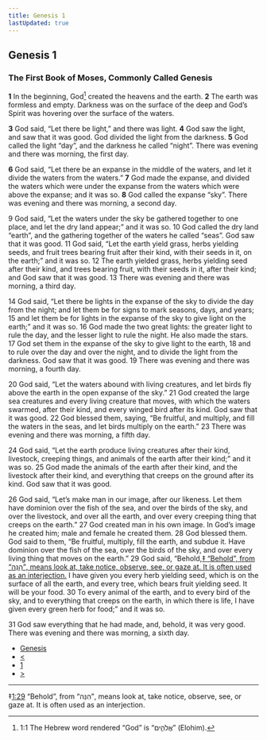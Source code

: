 ```yaml
---
title: Genesis 1
lastUpdated: true
---
```

## Genesis 1
### The First Book of Moses, Commonly Called Genesis

**1** In the beginning, God[^1] created the heavens and the earth. **2** The earth was formless and empty. Darkness was on the surface of the deep and God’s Spirit was hovering over the surface of the waters.

**3** God said, “Let there be light,” and there was light. **4** God saw the light,
and saw that it was good. God divided the light from the darkness. **5** God called the light “day”, and the darkness he called “night”. There was evening and there was morning, the first day.

**6** God said, “Let there be an expanse in the middle of the waters, and let it divide the waters from the waters.” **7** God made the expanse, and divided the waters which were under the expanse from the waters which were above the expanse; and it was so. **8** God called the expanse “sky”. There was evening and there was morning, a second day.

<div class="p" markdown="1">

<span id="V9" class="verse">9 </span>God said, “Let the waters under the
sky be gathered together to one place, and let the dry land appear;” and
it was so. <span id="V10" class="verse">10 </span>God called the dry
land “earth”, and the gathering together of the waters he called “seas”.
God saw that it was good. <span id="V11" class="verse">11 </span>God
said, “Let the earth yield grass, herbs yielding seeds, and fruit trees
bearing fruit after their kind, with their seeds in it, on the earth;”
and it was so. <span id="V12" class="verse">12 </span>The earth yielded
grass, herbs yielding seed after their kind, and trees bearing fruit,
with their seeds in it, after their kind; and God saw that it was good.
<span id="V13" class="verse">13 </span>There was evening and there was
morning, a third day.

</div>

<div class="p" markdown="1">

<span id="V14" class="verse">14 </span>God said, “Let there be lights in
the expanse of the sky to divide the day from the night; and let them be
for signs to mark seasons, days, and years; <span id="V15"
class="verse">15 </span>and let them be for lights in the expanse of the
sky to give light on the earth;” and it was so. <span id="V16"
class="verse">16 </span>God made the two great lights: the greater light
to rule the day, and the lesser light to rule the night. He also made
the stars. <span id="V17" class="verse">17 </span>God set them in the
expanse of the sky to give light to the earth, <span id="V18"
class="verse">18 </span>and to rule over the day and over the night, and
to divide the light from the darkness. God saw that it was good.
<span id="V19" class="verse">19 </span>There was evening and there was
morning, a fourth day.

</div>

<div class="p" markdown="1">

<span id="V20" class="verse">20 </span>God said, “Let the waters abound
with living creatures, and let birds fly above the earth in the open
expanse of the sky.” <span id="V21" class="verse">21 </span>God created
the large sea creatures and every living creature that moves, with which
the waters swarmed, after their kind, and every winged bird after its
kind. God saw that it was good. <span id="V22"
class="verse">22 </span>God blessed them, saying, “Be fruitful, and
multiply, and fill the waters in the seas, and let birds multiply on the
earth.” <span id="V23" class="verse">23 </span>There was evening and
there was morning, a fifth day.

</div>

<div class="p" markdown="1">

<span id="V24" class="verse">24 </span>God said, “Let the earth produce
living creatures after their kind, livestock, creeping things, and
animals of the earth after their kind;” and it was so. <span id="V25"
class="verse">25 </span>God made the animals of the earth after their
kind, and the livestock after their kind, and everything that creeps on
the ground after its kind. God saw that it was good.

</div>

<div class="p" markdown="1">

<span id="V26" class="verse">26 </span>God said, “Let’s make man in our
image, after our likeness. Let them have dominion over the fish of the
sea, and over the birds of the sky, and over the livestock, and over all
the earth, and over every creeping thing that creeps on the earth.”
<span id="V27" class="verse">27 </span>God created man in his own image.
In God’s image he created him; male and female he created them.
<span id="V28" class="verse">28 </span>God blessed them. God said to
them, “Be fruitful, multiply, fill the earth, and subdue it. Have
dominion over the fish of the sea, over the birds of the sky, and over
every living thing that moves on the earth.” <span id="V29"
class="verse">29 </span>God said,
“Behold,<a href="#FN2" class="notemark">‡<span class="popup"> “Behold”, from
“הִנֵּה”, means look at, take notice, observe, see, or gaze at. It is often
used as an interjection.</span></a> I have given you every herb yielding
seed, which is on the surface of all the earth, and every tree, which
bears fruit yielding seed. It will be your food. <span id="V30"
class="verse">30 </span>To every animal of the earth, and to every bird
of the sky, and to everything that creeps on the earth, in which there
is life, I have given every green herb for food;” and it was so.

</div>

<div class="p" markdown="1">

<span id="V31" class="verse">31 </span>God saw everything that he had
made, and, behold, it was very good. There was evening and there was
morning, a sixth day.

</div>

-   [Genesis](index.htm)
-   [\<](FRT01.htm)
-   [1](GEN.htm)
-   [\>](GEN02.htm)

<div class="footnote" markdown="1">

------------------------------------------------------------------------

[^1]: 1:1 The Hebrew word rendered “God” is “אֱלֹהִ֑ים” (Elohim).

<span class="notemark">‡</span><a href="#V29" class="notebackref">1:29</a>
<span class="ft">“Behold”, from “הִנֵּה”, means look at, take notice,
observe, see, or gaze at. It is often used as an interjection.</span>